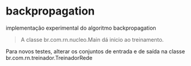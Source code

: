 # backpropagation
implementação experimental do algoritmo backpropagation

>A classe br.com.rn.nucleo.Main dá inicio ao treinamento.

Para novos testes, alterar os conjuntos de entrada e de saída na classe br.com.rn.treinador.TreinadorRede
